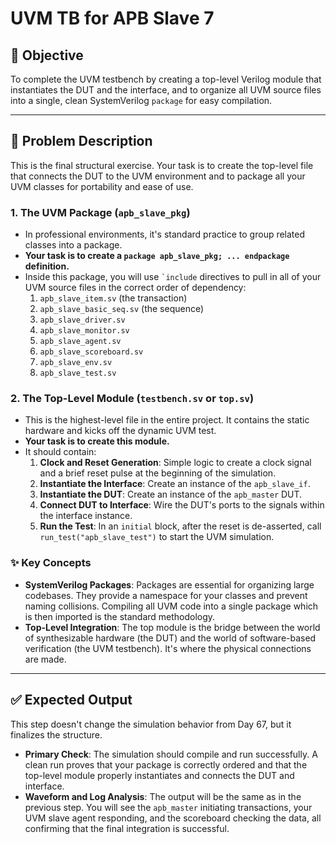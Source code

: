 # UVM TB for APB Slave 7

## 🎯 Objective

To complete the UVM testbench by creating a top-level Verilog module that instantiates the DUT and the interface, and to organize all UVM source files into a single, clean SystemVerilog `package` for easy compilation.

---

## 📝 Problem Description

This is the final structural exercise. Your task is to create the top-level file that connects the DUT to the UVM environment and to package all your UVM classes for portability and ease of use.

### 1. The UVM Package (`apb_slave_pkg`)

-   In professional environments, it's standard practice to group related classes into a package.
-   **Your task is to create a `package apb_slave_pkg; ... endpackage` definition.**
-   Inside this package, you will use `` `include `` directives to pull in all of your UVM source files in the correct order of dependency:
    1.  `apb_slave_item.sv` (the transaction)
    2.  `apb_slave_basic_seq.sv` (the sequence)
    3.  `apb_slave_driver.sv`
    4.  `apb_slave_monitor.sv`
    5.  `apb_slave_agent.sv`
    6.  `apb_slave_scoreboard.sv`
    7.  `apb_slave_env.sv`
    8.  `apb_slave_test.sv`

### 2. The Top-Level Module (`testbench.sv` or `top.sv`)

-   This is the highest-level file in the entire project. It contains the static hardware and kicks off the dynamic UVM test.
-   **Your task is to create this module.**
-   It should contain:
    1.  **Clock and Reset Generation**: Simple logic to create a clock signal and a brief reset pulse at the beginning of the simulation.
    2.  **Instantiate the Interface**: Create an instance of the `apb_slave_if`.
    3.  **Instantiate the DUT**: Create an instance of the `apb_master` DUT.
    4.  **Connect DUT to Interface**: Wire the DUT's ports to the signals within the interface instance.
    5.  **Run the Test**: In an `initial` block, after the reset is de-asserted, call `run_test("apb_slave_test")` to start the UVM simulation.

### ✨ Key Concepts

-   **SystemVerilog Packages**: Packages are essential for organizing large codebases. They provide a namespace for your classes and prevent naming collisions. Compiling all UVM code into a single package which is then imported is the standard methodology.
-   **Top-Level Integration**: The top module is the bridge between the world of synthesizable hardware (the DUT) and the world of software-based verification (the UVM testbench). It's where the physical connections are made.

---

## ✅ Expected Output

This step doesn't change the simulation behavior from Day 67, but it finalizes the structure.

-   **Primary Check**: The simulation should compile and run successfully. A clean run proves that your package is correctly ordered and that the top-level module properly instantiates and connects the DUT and interface.
-   **Waveform and Log Analysis**: The output will be the same as in the previous step. You will see the `apb_master` initiating transactions, your UVM slave agent responding, and the scoreboard checking the data, all confirming that the final integration is successful.

